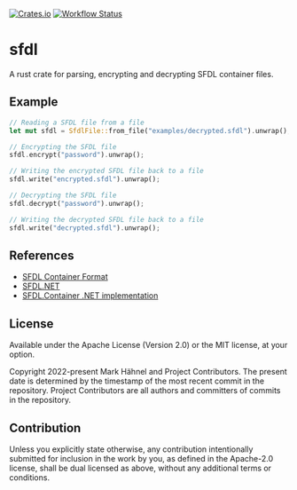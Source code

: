 [![Crates.io](https://img.shields.io/crates/v/sfdl.svg)](https://crates.io/crates/sfdl)
[![Workflow Status](https://github.com/markhaehnel/sfdl/workflows/main/badge.svg)](https://github.com/markhaehnel/sfdl/actions?query=workflow%3A%22main%22)

# sfdl

A rust crate for parsing, encrypting and decrypting SFDL container files.

## Example

```rust
// Reading a SFDL file from a file
let mut sfdl = SfdlFile::from_file("examples/decrypted.sfdl").unwrap();

// Encrypting the SFDL file
sfdl.encrypt("password").unwrap();

// Writing the encrypted SFDL file back to a file
sfdl.write("encrypted.sfdl").unwrap();

// Decrypting the SFDL file
sfdl.decrypt("password").unwrap();

// Writing the decrypted SFDL file back to a file
sfdl.write("decrypted.sfdl").unwrap();
```

## References

- [SFDL Container Format](https://github.com/n0ix/SFDL.NET/wiki/How-it-Works-(SFDL-File-documentation))
- [SFDL.NET](https://github.com/n0ix/SFDL.NET)
- [SFDL.Container .NET implementation](https://github.com/n0ix/SFDL.Container)

## License

Available under the Apache License (Version 2.0) or the MIT license, at your option.

Copyright 2022-present Mark Hähnel and Project Contributors. The present date is determined by the timestamp of the most recent commit in the repository. Project Contributors are all authors and committers of commits in the repository.

## Contribution

Unless you explicitly state otherwise, any contribution intentionally
submitted for inclusion in the work by you, as defined in the Apache-2.0
license, shall be dual licensed as above, without any additional terms or
conditions.
